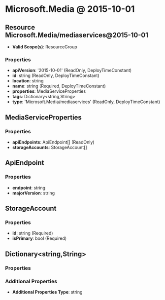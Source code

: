 # Microsoft.Media @ 2015-10-01

## Resource Microsoft.Media/mediaservices@2015-10-01
* **Valid Scope(s)**: ResourceGroup
### Properties
* **apiVersion**: '2015-10-01' (ReadOnly, DeployTimeConstant)
* **id**: string (ReadOnly, DeployTimeConstant)
* **location**: string
* **name**: string (Required, DeployTimeConstant)
* **properties**: MediaServiceProperties
* **tags**: Dictionary<string,String>
* **type**: 'Microsoft.Media/mediaservices' (ReadOnly, DeployTimeConstant)

## MediaServiceProperties
### Properties
* **apiEndpoints**: ApiEndpoint[] (ReadOnly)
* **storageAccounts**: StorageAccount[]

## ApiEndpoint
### Properties
* **endpoint**: string
* **majorVersion**: string

## StorageAccount
### Properties
* **id**: string (Required)
* **isPrimary**: bool (Required)

## Dictionary<string,String>
### Properties
### Additional Properties
* **Additional Properties Type**: string

